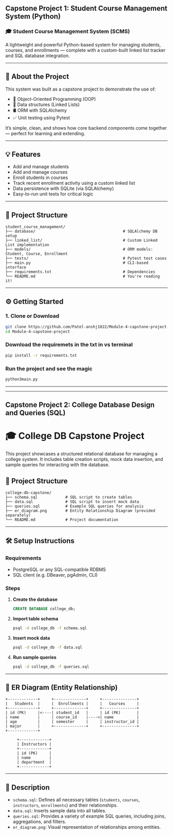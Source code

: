Capstone Project 1: Student Course Management System (Python)
---

### 🎓 Student Course Management System (SCMS)

A lightweight and powerful Python-based system for managing students, courses, and enrollments — complete with a custom-built linked list tracker and SQL database integration.

---

## 🚀 About the Project

This system was built as a capstone project to demonstrate the use of:
- 🔧 Object-Oriented Programming (OOP)
- 🔗 Data structures (Linked Lists)
- 🛢️ ORM with SQLAlchemy
- ✅ Unit testing using Pytest

It’s simple, clean, and shows how core backend components come together — perfect for learning and extending.

---

## 💡 Features

- Add and manage students
- Add and manage courses
- Enroll students in courses
- Track recent enrollment activity using a custom linked list
- Data persistence with SQLite (via SQLAlchemy)
- Easy-to-run unit tests for critical logic

---

## 📁 Project Structure
```
student_course_management/
├── database/                                      # SQLAlchemy DB setup
├── linked_list/                                   # Custom Linked List implementation
├── models/                                        # ORM models: Student, Course, Enrollment
├── tests/                                         # Pytest test cases
├── main.py                                        # CLI-based interface
├── requirements.txt                               # Dependencies
└── README.md                                      # You're reading it!
```

---

## ⚙️ Getting Started

### 1. Clone or Download
```bash
git clone https://github.com/Patel-anshj1022/Module-4-capstone-project.git
cd Module-4-capstone-project
```
### Download the requiremets in the txt in vs terminal
```bash
pip install -r requirements.txt
```
### Run the project and see the magic
```bash
python3main.py

```

---
---


Capstone Project 2: College Database Design and Queries (SQL)
---
# 🎓 College DB Capstone Project

This project showcases a structured relational database for managing a college system. It includes table creation scripts, mock data insertion, and sample queries for interacting with the database.

## 📁 Project Structure

```
college-db-capstone/
├── schema.sql            # SQL script to create tables
├── data.sql              # SQL script to insert mock data
├── queries.sql           # Example SQL queries for analysis
├── er_diagram.png        # Entity Relationship Diagram (provided separately)
└── README.md             # Project documentation
```

---

## 🛠️ Setup Instructions

### Requirements
- PostgreSQL or any SQL-compatible RDBMS
- SQL client (e.g. DBeaver, pgAdmin, CLI)

### Steps

1. **Create the database**
   ```sql
   CREATE DATABASE college_db;
   ```

2. **Import table schema**
   ```bash
   psql -d college_db -f schema.sql
   ```

3. **Insert mock data**
   ```bash
   psql -d college_db -f data.sql
   ```

4. **Run sample queries**
   ```bash
   psql -d college_db -f queries.sql
   ```

---

## 🧩 ER Diagram (Entity Relationship)

```
+-------------+     +--------------+     +---------------+
|   Students  |     |  Enrollments |     |   Courses     |
+-------------+     +--------------+     +---------------+
| id (PK)     |<----| student_id   |     | id (PK)       |
| name        |     | course_id    |---->| name          |
| age         |     | semester     |     | instructor_id |
| major       |     +--------------+     +---------------+
+-------------+

     +-------------+
     | Instructors |
     +-------------+
     | id (PK)     |
     | name        |
     | department  |
     +-------------+
```

---

## 📄 Description

- `schema.sql`: Defines all necessary tables (`students`, `courses`, `instructors`, `enrollments`) and their relationships.
- `data.sql`: Inserts sample data into all tables.
- `queries.sql`: Provides a variety of example SQL queries, including joins, aggregations, and filters.
- `er_diagram.png`: Visual representation of relationships among entities.

